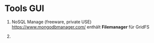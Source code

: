 Tools GUI
=========

1. NoSQL Manage (freeware, private USE) https://www.mongodbmanager.com/	enthält **Filemanager** für GridFS

2. 